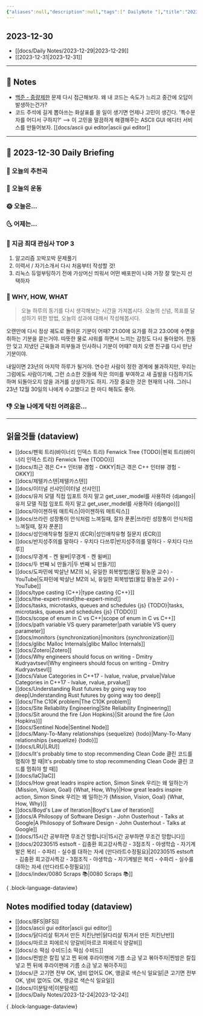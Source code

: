 ```yaml
---
{"aliases":null,"description":null,"tags":[" DailyNote "],"title":"2023-12-30","created":"2023-12-30T14:23:05","updated":"2024-01-01T15:48:10","dg-publish":true,"permalink":"/docs/daily-notes/2023-12-30/","dgPassFrontmatter":true}
---
```



## 2023-12-30

- [[docs/Daily Notes/2023-12-29\|2023-12-29]] 
- [[2023-12-31\|2023-12-31]]

---

## 📝 Notes

- [백준 - 중량제한](https://boj.kr/1939) 문제 다시 접근해보자. 왜 내 코드는 속도가 느리고 중간에 오답이 발생하는건가?
- 코드 주석에 길게 뽑아쓰는 화살표를 쓸 일이 생기면 언제나 고민이 생긴다. '특수문자를 어디서 구하지?' ⟶ 이 고민을 말끔하게 해결해주는 ASCII GUI 에디터 서비스를 만들어보자. [[docs/ascii gui editor\|ascii gui editor]]


---

## 📅 2023-12-30 Daily Briefing

### 🎵 오늘의 추천곡

### 🏃 오늘의 운동

### 🌞 오늘은...

### 🌜 어제는...

### 🧠 지금 최대 관심사 TOP 3

1. 알고리즘 꼬박꼬박 문제풀기
2. 이력서 / 자기소개서 다시 처음부터 작성할 것!
3. 리눅스 듀얼부팅하기 전에 가상머신 띄워서 어떤 배포판이 나와 가장 잘 맞는지 선택하자

### 🚀 WHY, HOW, WHAT

> 오늘 하루의 동기를 다시 생각해보는 시간을 가져봅시다. 오늘의 신념, 목표를 달성하기 위한 방법, 오늘의 성과에 대해서 작성해봅시다.

오랜만에 다시 정상 궤도로 돌아온 기분이 어때? 21:00에 요가를 하고 23:00에 수면을 취하는 기분을 묻는거야. 따뜻한 물로 샤워를 하면서 느끼는 감정도 다시 돌아왔어. 한동안 잊고 지냈던 근육들과 피부들과 인사하니 기분이 어때? 마치 오랜 친구를 다시 만난 기분이야.  
  
내일이면 23년의 마지막 하루가 될거야. 연수란 사람이 정한 경계에 불과하지만, 우리는 그럼에도 사람이기에, 그런 소소한 것들에 작은 의미를 부여하고 새 출발을 다짐하기도 하며 되돌아오지 않을 과거를 상상하기도 하지. 가장 중요한 것은 현재의 나야. 그러니 23년 12월 30일의 나에게 수고했다고 한 마디 해줘도 좋아.

### 👎 오늘 나에게 닥친 어려움은...

---

## 읽을것들 (dataview)

- [[docs/펜윅 트리(바이너리 인덱스 트리) Fenwick Tree {TODO}\|펜윅 트리(바이너리 인덱스 트리) Fenwick Tree {TODO}]]
- [[docs/최근 겪은 C++ 인터뷰 경험 - OKKY\|최근 겪은 C++ 인터뷰 경험 - OKKY]]
- [[docs/제텔카스텐\|제텔카스텐]]
- [[docs/이터널 선샤인\|이터널 선샤인]]
- [[docs/유저 모델 직접 임포트 하지 말고 get_user_model를 사용하라 {django}\|유저 모델 직접 임포트 하지 말고 get_user_model를 사용하라 {django}]]
- [[docs/아이젠하워 매트릭스\|아이젠하워 매트릭스]]
- [[docs/쓰라린 성장통이 안식처럼 느껴질때, 잘자 푼푼\|쓰라린 성장통이 안식처럼 느껴질때, 잘자 푼푼]]
- [[docs/성인애착유형 질문지 (ECR)\|성인애착유형 질문지 (ECR)]]
- [[docs/반지성주의를 말하다 - 우치다 다쓰루\|반지성주의를 말하다 - 우치다 다쓰루]]
- [[docs/무경계 - 켄 윌버\|무경계 - 켄 윌버]]
- [[docs/두 번째 뇌 만들기\|두 번째 뇌 만들기]]
- [[docs/도파민에 박살난 MZ의 뇌, 유일한 회복방법(몰입 황농문 교수) - YouTube\|도파민에 박살난 MZ의 뇌, 유일한 회복방법(몰입 황농문 교수) - YouTube]]
- [[docs/type casting {C++}\|type casting {C++}]]
- [[docs/the-expert-mind\|the-expert-mind]]
- [[docs/tasks, microtasks, queues and schedules {js} {TODO}\|tasks, microtasks, queues and schedules {js} {TODO}]]
- [[docs/scope of enum in C vs C++\|scope of enum in C vs C++]]
- [[docs/path variable VS query parameter\|path variable VS query parameter]]
- [[docs/monitors {synchronization}\|monitors {synchronization}]]
- [[docs/glibc Malloc Internals\|glibc Malloc Internals]]
- [[docs/Zotero\|Zotero]]
- [[docs/Why engineers should focus on writing - Dmitry Kudryavtsevl\|Why engineers should focus on writing - Dmitry Kudryavtsevl]]
- [[docs/Value Categories in C++17 - lvalue, rvalue, prvalue\|Value Categories in C++17 - lvalue, rvalue, prvalue]]
- [[docs/Understanding Rust futures by going way too deep\|Understanding Rust futures by going way too deep]]
- [[docs/The C10K problem\|The C10K problem]]
- [[docs/Site Reliability Engineering\|Site Reliability Engineering]]
- [[docs/Sit around the fire {Jon Hopkins}\|Sit around the fire {Jon Hopkins}]]
- [[docs/Sentinel Node\|Sentinel Node]]
- [[docs/Many-To-Many relationships {sequelize} {todo}\|Many-To-Many relationships {sequelize} {todo}]]
- [[docs/LRU\|LRU]]
- [[docs/It's probably time to stop recommending Clean Code 클린 코드를 멈춰야 할 때\|It's probably time to stop recommending Clean Code 클린 코드를 멈춰야 할 때]]
- [[docs/IaC\|IaC]]
- [[docs/How great leadrs inspire action, Simon Sinek 우리는 왜 일하는가 {Mission, Vision, Goal} {What, How, Why}\|How great leadrs inspire action, Simon Sinek 우리는 왜 일하는가 {Mission, Vision, Goal} {What, How, Why}]]
- [[docs/Boyd's Law of Iteration\|Boyd's Law of Iteration]]
- [[docs/A Philosopy of Software Design - John Ousterhout - Talks at Google\|A Philosopy of Software Design - John Ousterhout - Talks at Google]]
- [[docs/15시간 공부하면 무조건 망합니다\|15시간 공부하면 무조건 망합니다]]
- [[docs/20230515 estsoft - 김충환 회고강사특강 - 3점조직 - 야생학습 - 자기계발은 복리 - 수파리 - 실수를 대하는 자세 {만다라트수정필요}\|20230515 estsoft - 김충환 회고강사특강 - 3점조직 - 야생학습 - 자기계발은 복리 - 수파리 - 실수를 대하는 자세 {만다라트수정필요}]]
- [[docs/index/0080 Scraps 📚\|0080 Scraps 📚]]

{ .block-language-dataview}

## Notes modified today (dataview)

- [[docs/BFS\|BFS]]
- [[docs/ascii gui editor\|ascii gui editor]]
- [[docs/닭다리살 튀겨서 만든 치킨난반\|닭다리살 튀겨서 만든 치킨난반]]
- [[docs/마르코 피에르식 양갈비\|마르코 피에르식 양갈비]]
- [[docs/소 떡심 수비드\|소 떡심 수비드]]
- [[docs/찐밤은 칼집 넣고 찐 뒤에 후라이팬에 기름 소금 넣고 볶아주자\|찐밤은 칼집 넣고 찐 뒤에 후라이팬에 기름 소금 넣고 볶아주자]]
- [[docs/큰 고기면 전부 OK, 냄비 없어도 OK, 앵글로 색슨식 일요일\|큰 고기면 전부 OK, 냄비 없어도 OK, 앵글로 색슨식 일요일]]
- [[docs/이분탐색\|이분탐색]]
- [[docs/Daily Notes/2023-12-24\|2023-12-24]]

{ .block-language-dataview}
